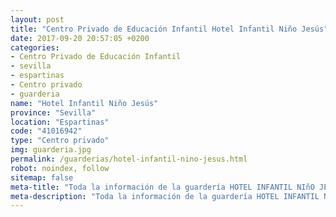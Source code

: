 ```yaml
---
layout: post
title: "Centro Privado de Educación Infantil Hotel Infantil Niño Jesús"
date: 2017-09-20 20:57:05 +0200
categories:
- Centro Privado de Educación Infantil
- sevilla
- espartinas
- Centro privado
- guarderia
name: "Hotel Infantil Niño Jesús"
province: "Sevilla"
location: "Espartinas"
code: "41016942"
type: "Centro privado"
img: guarderia.jpg
permalink: /guarderias/hotel-infantil-nino-jesus.html
robot: noindex, follow
sitemap: false
meta-title: "Toda la información de la guardería HOTEL INFANTIL NIñO JESúS"
meta-description: "Toda la información de la guardería HOTEL INFANTIL NIñO JESúS"
---
```

